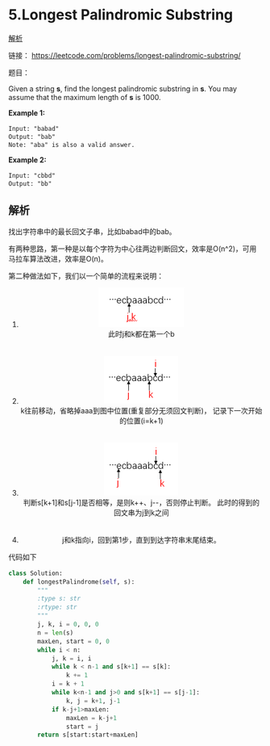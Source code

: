 # 5.Longest Palindromic Substring

[解析](#解析)

链接： https://leetcode.com/problems/longest-palindromic-substring/

题目：

Given a string **s**, find the longest palindromic substring in **s**. You may assume that the maximum length of **s** is 1000.

**Example 1:**

```
Input: "babad"
Output: "bab"
Note: "aba" is also a valid answer.
```

**Example 2:**

```
Input: "cbbd"
Output: "bb"
```

## 解析

找出字符串中的最长回文子串，比如babad中的bab。

有两种思路，第一种是以每个字符为中心往两边判断回文，效率是O(n^2)，可用马拉车算法改进，效率是O(n)。

第二种做法如下，我们以一个简单的流程来说明：

<ol>
    <li>
        <div align="center">
            <img src="../image/5_1.png" height="" />
        	<div>
                此时j和k都在第一个b
        	</div>
        </div>
    </li>
    <br></br>
    <li>
        <div align="center">
			<img src="../image/5_2.png" height="" />
            <div>
                k往前移动，省略掉aaa到图中位置(重复部分无须回文判断)，
                记录下一次开始的位置(i=k+1)
            </div>
        </div>
	</li>
	<br></br>
    <li>
        <div align="center">
            <img src="../image/5_3.png" height="" />
        	<div>
				判断s[k+1]和s[j-1]是否相等，是则k++、j--，否则停止判断。
                此时的得到的回文串为j到k之间 
            </div>
        </div>
    </li>
	<br></br>
    <li>
    	<div align="center">
            j和k指向i，回到第1步，直到到达字符串末尾结束。
        </div>
    </li>
</ol>

代码如下

```python
class Solution:
    def longestPalindrome(self, s):
        """
        :type s: str
        :rtype: str
        """
        j, k, i = 0, 0, 0
        n = len(s)
        maxLen, start = 0, 0
        while i < n:
            j, k = i, i
            while k < n-1 and s[k+1] == s[k]:
                k += 1
            i = k + 1
            while k<n-1 and j>0 and s[k+1] == s[j-1]:
                k, j = k+1, j-1
            if k-j+1>maxLen:
                maxLen = k-j+1
                start = j
        return s[start:start+maxLen]
```

